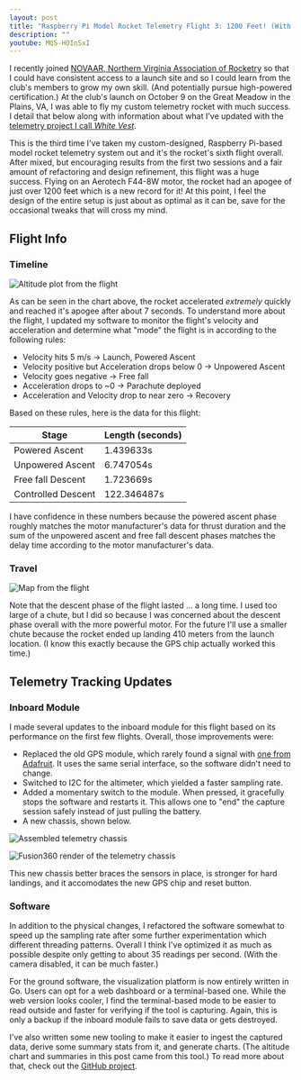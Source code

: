 ```yaml
---
layout: post
title: "Raspberry Pi Model Rocket Telemetry Flight 3: 1200 Feet! (With Project Updates)"
description: ""
youtube: MQ5-HOInSxI
---
```


I recently joined [NOVAAR, Northern Virginia Association of Rocketry](https://novaar.org/drupal7/) so that I could have consistent access to a launch site and so I could learn from the club's members to grow my own skill. (And potentially pursue high-powered certification.) At the club's launch on October 9 on the Great Meadow in the Plains, VA, I was able to fly my custom telemetry rocket with much success. I detail that below along with information about what I've updated with the [telemetry project I call _White Vest_](https://github.com/johnjones4/white-vest).

This is the third time I've taken my custom-designed, Raspberry Pi-based model rocket telemetry system out and it's the rocket's sixth flight overall. After mixed, but encouraging results from the first two sessions and a fair amount of refactoring and design refinement, this flight was a huge success. Flying on an Aerotech F44-8W motor, the rocket had an apogee of just over 1200 feet which is a new record for it! At this point, I feel the design of the entire setup is just about as optimal as it can be, save for the occasional tweaks that will cross my mind.

## Flight Info

### Timeline

![Altitude plot from the flight](/images/rocket/oct921_altitude.png)

As can be seen in the chart above, the rocket accelerated _extremely_ quickly and reached it's apogee after about 7 seconds. To understand more about the flight, I updated my software to monitor the flight's velocity and acceleration and determine what "mode" the flight is in according to the following rules:

* Velocity hits 5 m/s → Launch, Powered Ascent
* Velocity positive but Acceleration drops below 0 → Unpowered Ascent
* Velocity goes negative → Free fall
* Acceleration drops to ~0 → Parachute deployed
* Acceleration and Velocity drop to near zero → Recovery

Based on these rules, here is the data for this flight:

| Stage              | Length (seconds) |
|--------------------|------------------|
| Powered Ascent     | 1.439633s        |
| Unpowered Ascent   | 6.747054s        |
| Free fall Descent  | 1.723669s        |
| Controlled Descent | 122.346487s      |
 

I have confidence in these numbers because the powered ascent phase roughly matches the motor manufacturer's data for thrust duration and the sum of the unpowered ascent and free fall descent phases matches the delay time according to the motor manufacturer's data.

### Travel

![Map from the flight](/images/rocket/oct921_map.jpg)

Note that the descent phase of the flight lasted ... a long time. I used too large of a chute, but I did so because I was concerned about the descent phase overall with the more powerful motor. For the future I'll use a smaller chute because the rocket ended up landing 410 meters from the launch location. (I know this exactly because the GPS chip actually worked this time.)

## Telemetry Tracking Updates

### Inboard Module

I made several updates to the inboard module for this flight based on its performance on the first few flights. Overall, those improvements were:

* Replaced the old GPS module, which rarely found a signal with [one from Adafruit](https://www.adafruit.com/product/746). It uses the same serial interface, so the software didn't need to change.
* Switched to I2C for the altimeter, which yielded a faster sampling rate.
* Added a momentary switch to the module. When pressed, it gracefully stops the software and restarts it. This allows one to "end" the capture session safely instead of just pulling the battery.
* A new chassis, shown below. 

![Assembled telemetry chassis](/images/rocket/assembled_oct9.jpg)

![Fusion360 render of the telemetry chassis](/images/rocket/telemetrymodule_oct9.png)

This new chassis better braces the sensors in place, is stronger for hard landings, and it accomodates the new GPS chip and reset button.

### Software

In addition to the physical changes, I refactored the software somewhat to speed up the sampling rate after some further experimentation which different threading patterns. Overall I think I've optimized it as much as possible despite only getting to about 35 readings per second. (With the camera disabled, it can be much faster.)

For the ground software, the visualization platform is now entirely written in Go. Users can opt for a web dashboard or a terminal-based one. While the web version looks cooler, I find the terminal-based mode to be easier to read outside and faster for verifying if the tool is capturing. Again, this is only a backup if the inboard module fails to save data or gets destroyed.

I've also written some new tooling to make it easier to ingest the captured data, derive some summary stats from it, and generate charts. (The altitude chart and summaries in this post came from this tool.) To read more about that, check out the [GitHub project](https://github.com/johnjones4/white-vest).